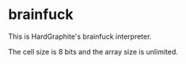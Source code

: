 # brainfuck

This is HardGraphite's brainfuck interpreter.

The cell size is 8 bits and the array size is unlimited.
